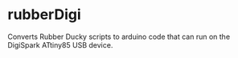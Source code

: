 # rubberDigi
Converts Rubber Ducky scripts to arduino code that can run on the DigiSpark ATtiny85 USB device.

